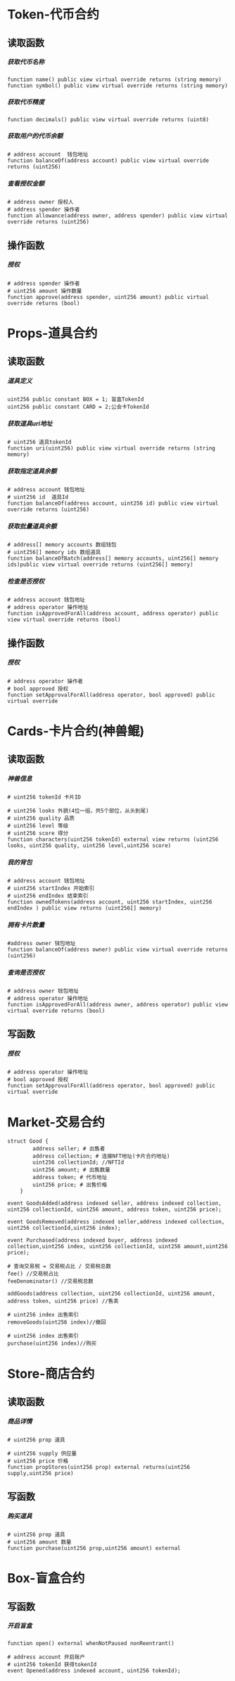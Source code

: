 # Token-代币合约

## 读取函数

##### 获取代币名称

```
function name() public view virtual override returns (string memory)
function symbol() public view virtual override returns (string memory)
```

##### 获取代币精度

```
function decimals() public view virtual override returns (uint8)
```

##### 获取用户的代币余额

```
# address account  钱包地址
function balanceOf(address account) public view virtual override returns (uint256)
```

##### 查看授权金额

```
# address owner 授权人
# address spender 操作者
function allowance(address owner, address spender) public view virtual override returns (uint256)
```

## 操作函数

##### 授权

```
# address spender 操作者
# uint256 amount 操作数量
function approve(address spender, uint256 amount) public virtual override returns (bool)
```

# Props-道具合约

## 读取函数

##### 道具定义
```
uint256 public constant BOX = 1; 盲盒TokenId
uint256 public constant CARD = 2;公会卡TokenId
```

##### 获取道具uri地址

```
# uint256 道具tokenId
function uri(uint256) public view virtual override returns (string memory)
```

##### 获取指定道具余额

```
# address account 钱包地址
# uint256 id  道具Id
function balanceOf(address account, uint256 id) public view virtual override returns (uint256)
```

##### 获取批量道具余额

```
# address[] memory accounts 数组钱包
# uint256[] memory ids 数组道具
function balanceOfBatch(address[] memory accounts, uint256[] memory ids)public view virtual override returns (uint256[] memory)
```

##### 检查是否授权

```
# address account 钱包地址
# address operator 操作地址
function isApprovedForAll(address account, address operator) public view virtual override returns (bool)
```

## 操作函数

##### 授权

```
# address operator 操作者
# bool approved 授权
function setApprovalForAll(address operator, bool approved) public virtual override
```

# Cards-卡片合约(神兽鲲)

## 读取函数

##### 神兽信息

```
# uint256 tokenId 卡片ID

# uint256 looks 外貌(4位一组，共5个部位，从头到尾)
# uint256 quality 品质
# uint256 level 等级
# uint256 score 得分
function characters(uint256 tokenId) external view returns (uint256 looks, uint256 quality, uint256 level,uint256 score)
```

##### 我的背包

```
# address account 钱包地址
# uint256 startIndex 开始索引
# uint256 endIndex 结束索引
function ownedTokens(address account, uint256 startIndex, uint256 endIndex ) public view returns (uint256[] memory)
```

##### 拥有卡片数量

```
#address owner 钱包地址
function balanceOf(address owner) public view virtual override returns (uint256)
```

##### 查询是否授权

```
# address owner 钱包地址
# address operator 操作地址
function isApprovedForAll(address owner, address operator) public view virtual override returns (bool)
```

## 写函数

##### 授权

```
# address operator 操作地址
# bool approved 授权
function setApprovalForAll(address operator, bool approved) public virtual override
```

# Market-交易合约

```
struct Good {
        address seller; # 出售者
        address collection; # 连接NFT地址(卡片合约地址)
        uint256 collectionId; //NFTId
        uint256 amount; # 出售数量
        address token; # 代币地址
        uint256 price; # 出售价格
    }

event GoodsAdded(address indexed seller, address indexed collection, uint256 collectionId, uint256 amount, address token, uint256 price);

event GoodsRemoved(address indexed seller,address indexed collection, uint256 collectionId,uint256 index);

event Purchased(address indexed buyer, address indexed collection,uint256 index, uint256 collectionId, uint256 amount,uint256 price);

```
```
# 查询交易税 = 交易税占比 / 交易税总数
fee() //交易税占比
feeDenominator() //交易税总数
```

```
addGoods(address collection, uint256 collectionId, uint256 amount, address token, uint256 price) //售卖

# uint256 index 出售索引
removeGoods(uint256 index)//撤回

# uint256 index 出售索引
purchase(uint256 index)//购买
```

# Store-商店合约

## 读取函数

##### 商品详情
```
# uint256 prop 道具

# uint256 supply 供应量
# uint256 price 价格
function propStores(uint256 prop) external returns(uint256 supply,uint256 price)
```

## 写函数

##### 购买道具

```
# uint256 prop 道具
# uint256 amount 数量
function purchase(uint256 prop,uint256 amount) external
```

# Box-盲盒合约

## 写函数

##### 开启盲盒

```
function open() external whenNotPaused nonReentrant()

# address account 开启账户
# uint256 tokenId 获得tokenId
event Opened(address indexed account, uint256 tokenId);
```


